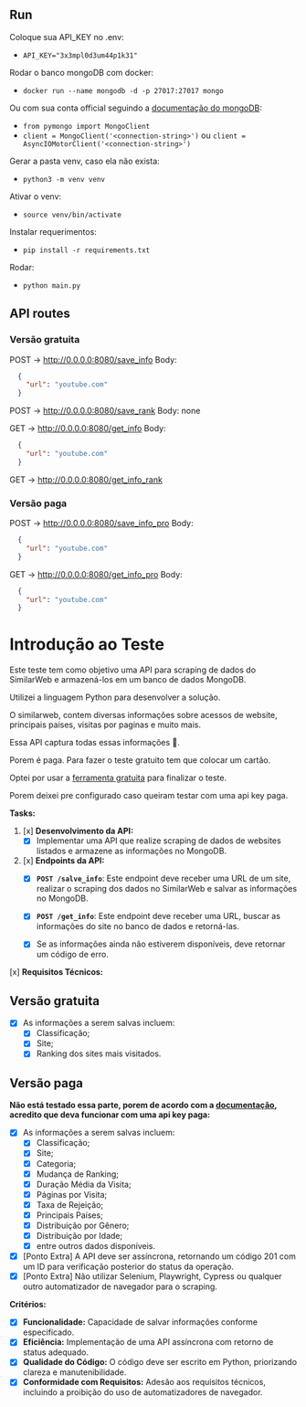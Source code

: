 ## Run

Coloque sua API_KEY no .env:
- `API_KEY="3x3mpl0d3um44p1k31"`


Rodar o banco mongoDB com docker:
- `docker run --name mongodb -d -p 27017:27017 mongo`

Ou com sua conta official seguindo a [documentação do mongoDB](https://www.mongodb.com/docs/atlas/tutorial/connect-to-your-cluster/):
- `from pymongo import MongoClient`
- `client = MongoClient('<connection-string>')` ou `client = AsyncIOMotorClient('<connection-string>')`


Gerar a pasta venv, caso ela não exista:
- `python3 -m venv venv`


Ativar o venv:
- `source venv/bin/activate`


Instalar requerimentos:
- `pip install -r requirements.txt`


Rodar:
- `python main.py`


## API routes

### Versão gratuita
POST -> http://0.0.0.0:8080/save_info
  Body:
  ```json
    {
      "url": "youtube.com"
    }
  ```

POST -> http://0.0.0.0:8080/save_rank
  Body: none

GET -> http://0.0.0.0:8080/get_info
  Body:
  ```json
    {
      "url": "youtube.com"
    }
  ```

GET -> http://0.0.0.0:8080/get_info_rank

### Versão paga
POST -> http://0.0.0.0:8080/save_info_pro
  Body:
  ```json
    {
      "url": "youtube.com"
    }
  ```
GET -> http://0.0.0.0:8080/get_info_pro
  Body:
  ```json
    {
      "url": "youtube.com"
    }
  ```


# Introdução ao Teste

Este teste tem como objetivo uma API para scraping de dados do SimilarWeb e armazená-los em um banco de dados MongoDB. 

Utilizei a linguagem Python para desenvolver a solução.

O similarweb, contem diversas informações sobre acessos de website, principais paises, visitas por paginas e muito mais. 

Essa API captura todas essas informações 🙂.

Porem é paga. Para fazer o teste gratuito tem que colocar um cartão.

Optei por usar a [ferramenta gratuita](https://developers.similarweb.com/docs/digital-rank-api#get-started-with-website-digitalrank-api) para finalizar o teste.

Porem deixei pre configurado caso queiram testar com uma api key paga.

**Tasks:**

1. [x] **Desenvolvimento da API:**
    - [x] Implementar uma API que realize scraping de dados de websites listados e armazene as informações no MongoDB.
2. [x] **Endpoints da API:**
    - [x] **`POST /salve_info`**: Este endpoint deve receber uma URL de um site, realizar o scraping dos dados no SimilarWeb e salvar as informações no MongoDB.
    - [x] **`POST /get_info`**: Este endpoint deve receber uma URL, buscar as informações do site no banco de dados e retorná-las. 
    - [x] Se as informações ainda não estiverem disponíveis, deve retornar um código de erro.
    

[x] **Requisitos Técnicos:**

## Versão gratuita
- [x] As informações a serem salvas incluem: 
  - [x] Classificação;
  - [x] Site;
  - [x] Ranking dos sites mais visitados.

## Versão paga
**Não está testado essa parte, porem de acordo com a [documentação](https://developers.similarweb.com/reference/api-lite), acredito que deva funcionar com uma api key paga:**
- [x] As informações a serem salvas incluem: 
  - [x] Classificação;
  - [x] Site;
  - [x] Categoria;
  - [x] Mudança de Ranking;
  - [x] Duração Média da Visita;
  - [x] Páginas por Visita;
  - [x] Taxa de Rejeição;
  - [x] Principais Países;
  - [x] Distribuição por Gênero;
  - [x] Distribuição por Idade;
  - [x] entre outros dados disponíveis.

- [x] [Ponto Extra] A API deve ser assíncrona, retornando um código 201 com um ID para verificação posterior do status da operação.
- [x] [Ponto Extra] Não utilizar Selenium, Playwright, Cypress ou qualquer outro automatizador de navegador para o scraping.

**Critérios:**

- [x] **Funcionalidade:** Capacidade de salvar informações conforme especificado.
- [x] **Eficiência:** Implementação de uma API assíncrona com retorno de status adequado.
- [x] **Qualidade do Código:** O código deve ser escrito em Python, priorizando clareza e manutenibilidade.
- [x] **Conformidade com Requisitos:** Adesão aos requisitos técnicos, incluindo a proibição do uso de automatizadores de navegador.
